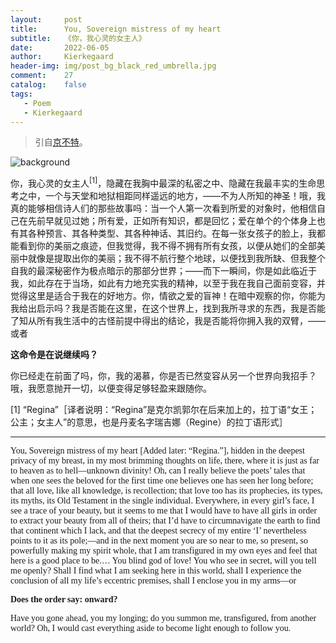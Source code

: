 ```yaml
---
layout:     post
title:      You, Sovereign mistress of my heart
subtitle:   《你，我心灵的女主人》
date:       2022-06-05
author:     Kierkegaard
header-img: img/post_bg_black_red_umbrella.jpg
comment:    27
catalog:    false
tags:
   - Poem
   - Kierkegaard
---
```


> 引自[京不特](https://www.douban.com/note/832514248/)。

![background](https://huang-feiyu.github.io/img/post_bg_black_red_umbrella.jpg)

你，我心灵的女主人<sup>[1]</sup>，隐藏在我胸中最深的私密之中、隐藏在我最丰实的生命思考之中，一个与天堂和地狱相距同样遥远的地方，——不为人所知的神圣！哦，我真的能够相信诗人们的那些故事吗：当一个人第一次看到所爱的对象时，他相信自己在先前早就见过她；所有爱，正如所有知识，都是回忆；爱在单个的个体身上也有其各种预言、其各种类型、其各种神话、其旧约。在每一张女孩子的脸上，我都能看到你的美丽之痕迹，但我觉得，我不得不拥有所有女孩，以便从她们的全部美丽中就像是提取出你的美丽；我不得不航行整个地球，以便找到我所缺、但我整个自我的最深秘密作为极点暗示的那部分世界；——而下一瞬间，你是如此临近于我，如此存在于当场，如此有力地充实我的精神，以至于我在我自己面前变容，并觉得这里是适合于我在的好地方。你，情欲之爱的盲神！在暗中观察的你，你能为我给出启示吗？我是否能在这里，在这个世界上，找到我所寻求的东西，我是否能了知从所有我生活中的古怪前提中得出的结论，我是否能将你拥入我的双臂，——或者

**这命令是在说继续吗？**

你已经走在前面了吗，你，我的渴慕，你是否已然变容从另一个世界向我招手？哦，我愿意抛开一切，以便变得足够轻盈来跟随你。

[1] “Regina”［译者说明：“Regina”是克尔凯郭尔在后来加上的，拉丁语“女王；公主；女主人”的意思，也是丹麦名字瑞吉娜（Regine）的拉丁语形式］

---

<p><font face="verdana">You, Sovereign mistress of my heart [Added later: “Regina.”], hidden in the deepest privacy of my breast, in my most brimming thoughts on life, there, where it is just as far to heaven as to hell—unknown divinity! Oh, can I really believe the poets’ tales that when one sees the beloved for the first time one believes one has seen her long before; that all love, like all knowledge, is recollection; that love too has its prophecies, its types, its myths, its Old Testament in the single individual. Everywhere, in every girl’s face, I see a trace of your beauty, but it seems to me that I would have to have all girls in order to extract your beauty from all of theirs; that I’d have to circumnavigate the earth to find that continent which I lack, and that the deepest secrecy of my entire ‘I’ nevertheless points to it as its pole;—and in the next moment you are so near to me, so present, so powerfully making my spirit whole, that I am transfigured in my own eyes and feel that here is a good place to be.… You blind god of love! You who see in secret, will you tell me openly? Shall I find what I am seeking here in this world, shall I experience the conclusion of all my life’s eccentric premises, shall I enclose you in my arms—or</font></p>

<p><font face="verdana"><strong>Does the order say: onward?</strong></font></p>

<p><font face="verdana">Have you gone ahead, you my longing; do you summon me, transfigured, from another world? Oh, I would cast everything aside to become light enough to follow you.</font></p>
